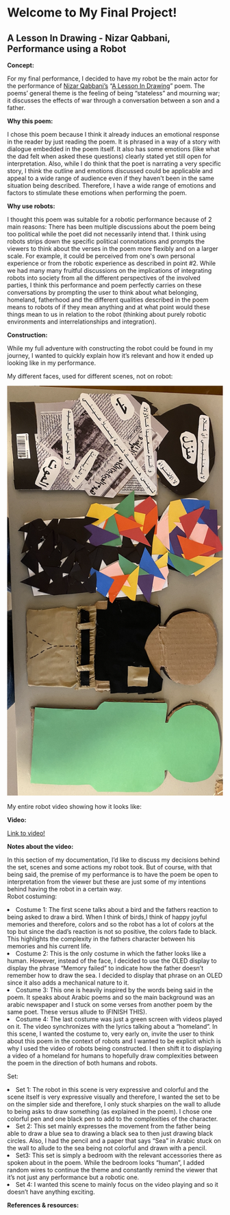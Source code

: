 # Welcome to My Final Project! 
## A Lesson In Drawing - Nizar Qabbani, Performance using a Robot 


**Concept:** 

For my final performance, I decided to have my robot be the main actor for the performance of [Nizar Qabbani’s](https://en.wikipedia.org/wiki/Nizar_Qabbani) “[A Lesson In Drawing](https://www.poemhunter.com/poem/a-lesson-in-drawing-2/)” poem. The poems’ general theme is the feeling of being “stateless” and mourning war; it discusses the effects of war through a conversation between a son and a father.

**Why this poem:** 

I chose this poem because I think it already induces an emotional response in the reader by just reading the poem. It is phrased in a way of a story with dialogue embedded in the poem itself. It also has some emotions (like what the dad felt when asked these questions) clearly stated yet still open for interpretation. Also, while I do think that the poet is narrating a very specific story, I think the outline and emotions discussed could be applicable and appeal to a wide range of audience even if they haven't been in the same situation being described. Therefore, I have a wide range of emotions and factors to stimulate these emotions when performing the poem. 

**Why use robots:**

I thought this poem was suitable for a robotic performance because of 2 main reasons: 
There has been multiple discussions about the poem being too political while the poet did not necessarily intend that. I think using robots strips down the specific political connotations and prompts the viewers to think about the verses in the poem more flexibly and on a larger scale. For example, it could be perceived from one's own personal experience or from the robotic experience as described in point #2. 
While we had many many fruitful discussions on the implications of integrating robots into society from all the different perspectives of the involved parties, I think this performance and poem perfectly carries on these conversations by prompting the user to think about what belonging, homeland, fatherhood and the different qualities described in the poem means to robots of if they mean anything and at what point would these things mean to us in relation to the robot (thinking about purely robotic environments and interrelationships and integration). 

**Construction:**

While my full adventure with constructing the robot could be found in my journey, I wanted to quickly explain how it’s relevant and how it ended up looking like in my performance.

My different faces, used for different scenes, not on robot: 

![](https://github.com/LiyanIbrahim/performingRobots/blob/master/FinalProject/decorate.png)

My entire robot video showing how it looks like: 

**Video:** 

[Link to video!](https://drive.google.com/drive/u/1/folders/1_jfa2tWy-ZXvGzQLXgmR8dDwSyROSSyw)

**Notes about the video:**

In this section of my documentation, I’d like to discuss my decisions behind the set, scenes and some actions my robot took. But of course, with that being said, the premise of my performance is to have the poem be open to interpretation from the viewer but these are just some of my intentions behind having the robot in a certain way. </br> 
Robot costuming:</br> 
<li> Costume 1: The first scene talks about a bird and the fathers reaction to being asked to draw a bird.  When I think of birds,I think of happy joyful memories and therefore, colors and so the robot has a lot of colors at the top but since the dad’s reaction is not so positive, the colors fade to black. This highlights the complexity in the fathers character between his memories and his current life.</li> 

<li> Costume 2: This is the only costume in which the father looks like a human. However, instead of the face, I decided to use the OLED display to display the phrase “Memory failed” to indicate how the father doesn’t remember how to draw the sea. I decided to display that phrase on an OLED since it also adds a mechanical nature to it. </li> 

<li> Costume 3: This one is heavily inspired by the words being said in the poem. It speaks about Arabic poems and so the main background was an arabic newspaper and I stuck on some verses from another poem by the same poet. These versus allude to (FINISH THIS). </li> 

<li> Costume 4: The last costume was just a green screen with videos played on it. The video synchronizes with the lyrics talking about a “homeland”. In this scene, I wanted the costume to, very early on, invite the user to think about this poem in the context of robots and I wanted to be explicit which is why I used the video of robots being constructed. I then shift it to displaying a video of a homeland for humans to hopefully draw complexities between the poem in the direction of both humans and robots. </li> 

Set: 
<li> Set 1: The robot in this scene is very expressive and colorful and the scene itself is very expressive visually and therefore, I wanted the set to be on the simpler side and therefore, I only stuck sharpies on the wall to allude to being asks to draw something (as explained in the poem). I chose one colorful pen and one black pen to add to the complexities of the character.</li> 

<li> Set 2: This set mainly expresses the movement from the father being able to draw a blue sea to drawing a black sea to then just drawing black circles. Also, I had the pencil and a paper that says “Sea” in Arabic stuck on the wall to allude to the sea being not colorful and drawn with a pencil. </li> 

<li> Set3: This set is simply a bedroom with the relevant accessories there as spoken about in the poem. While the bedroom looks “human”, I added random wires to continue the theme and constantly remind the viewer that it’s not just any performance but a robotic one. </li> 

<li> Set 4: I wanted this scene to mainly focus on the video playing and so it doesn’t have anything exciting. </li>  







**References & resources:** 

